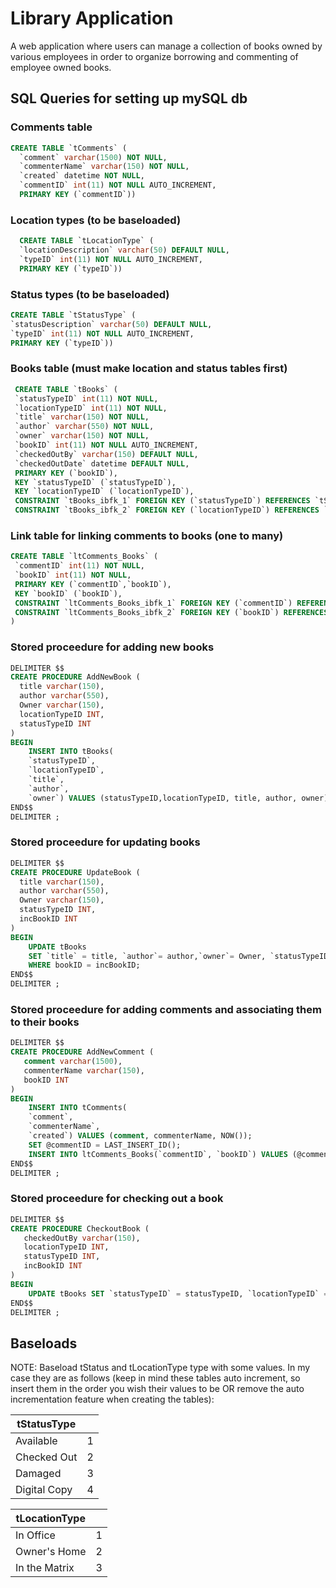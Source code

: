 # Library Application
A web application where users can manage a collection of books owned by various employees in order to organize borrowing and commenting of employee owned books.

## SQL Queries for setting up mySQL db

### Comments table

```sql
CREATE TABLE `tComments` (
  `comment` varchar(1500) NOT NULL,
  `commenterName` varchar(150) NOT NULL,
  `created` datetime NOT NULL,
  `commentID` int(11) NOT NULL AUTO_INCREMENT,
  PRIMARY KEY (`commentID`))
```
  
### Location types (to be baseloaded)
  
```sql  
  CREATE TABLE `tLocationType` (
  `locationDescription` varchar(50) DEFAULT NULL,
  `typeID` int(11) NOT NULL AUTO_INCREMENT,
  PRIMARY KEY (`typeID`))
 ```
 
 ### Status types (to be baseloaded)
  
  ```sql
  CREATE TABLE `tStatusType` (
  `statusDescription` varchar(50) DEFAULT NULL,
  `typeID` int(11) NOT NULL AUTO_INCREMENT,
  PRIMARY KEY (`typeID`))
  ```
  
 ### Books table (must make location and status tables first)
 
 ```sql
  CREATE TABLE `tBooks` (
  `statusTypeID` int(11) NOT NULL,
  `locationTypeID` int(11) NOT NULL,
  `title` varchar(150) NOT NULL,
  `author` varchar(550) NOT NULL,
  `owner` varchar(150) NOT NULL,
  `bookID` int(11) NOT NULL AUTO_INCREMENT,
  `checkedOutBy` varchar(150) DEFAULT NULL,
  `checkedOutDate` datetime DEFAULT NULL,
  PRIMARY KEY (`bookID`),
  KEY `statusTypeID` (`statusTypeID`),
  KEY `locationTypeID` (`locationTypeID`),
  CONSTRAINT `tBooks_ibfk_1` FOREIGN KEY (`statusTypeID`) REFERENCES `tStatusType` (`typeID`),
  CONSTRAINT `tBooks_ibfk_2` FOREIGN KEY (`locationTypeID`) REFERENCES `tLocationType` (`typeID`))
  ```
  
 ### Link table for linking comments to books (one to many)
  
 ```sql
 CREATE TABLE `ltComments_Books` (
  `commentID` int(11) NOT NULL,
  `bookID` int(11) NOT NULL,
  PRIMARY KEY (`commentID`,`bookID`),
  KEY `bookID` (`bookID`),
  CONSTRAINT `ltComments_Books_ibfk_1` FOREIGN KEY (`commentID`) REFERENCES `tComments` (`commentID`),
  CONSTRAINT `ltComments_Books_ibfk_2` FOREIGN KEY (`bookID`) REFERENCES `tBooks` (`bookID`)
) 
```

### Stored proceedure for adding new books

```sql
DELIMITER $$
CREATE PROCEDURE AddNewBook (
  title varchar(150),
  author varchar(550),
  Owner varchar(150), 
  locationTypeID INT,
  statusTypeID INT
)
BEGIN	
	INSERT INTO tBooks(
	`statusTypeID`,
	`locationTypeID`,
	`title`,
	`author`,
	`owner`) VALUES (statusTypeID,locationTypeID, title, author, owner);
END$$
DELIMITER ;
```

### Stored proceedure for updating books

```sql
DELIMITER $$
CREATE PROCEDURE UpdateBook (
  title varchar(150),
  author varchar(550),
  Owner varchar(150), 
  statusTypeID INT,
  incBookID INT
)
BEGIN	
	UPDATE tBooks 
	SET `title` = title, `author`= author,`owner`= Owner, `statusTypeID` = statusTypeID 
	WHERE bookID = incBookID;
END$$
DELIMITER ;
```

### Stored proceedure for adding comments and associating them to their books

```sql
DELIMITER $$
CREATE PROCEDURE AddNewComment (
   comment varchar(1500),
   commenterName varchar(150),
   bookID INT
)
BEGIN
	INSERT INTO tComments(
	`comment`,
    `commenterName`,
	`created`) VALUES (comment, commenterName, NOW());
	SET @commentID = LAST_INSERT_ID();
	INSERT INTO ltComments_Books(`commentID`, `bookID`) VALUES (@commentID, bookID);
END$$
DELIMITER ;
```

### Stored proceedure for checking out a book
  
```sql
DELIMITER $$
CREATE PROCEDURE CheckoutBook (
   checkedOutBy varchar(150),
   locationTypeID INT,
   statusTypeID INT, 
   incBookID INT
)
BEGIN
	UPDATE tBooks SET `statusTypeID` = statusTypeID, `locationTypeID` = locationTypeID, `checkedOutBy`=checkedOutBy, checkedOutDate=NOW() WHERE bookID = incBookID;
END$$
DELIMITER ;
```

## Baseloads 

NOTE: Baseload tStatus and tLocationType type with some values. In my case they are as follows (keep in mind these tables auto increment, so insert them in the order you wish their values to be OR remove the auto incrementation feature when creating the tables):

| tStatusType        |     |
| ------------------ | --- |
|  Available         |  1  |
|  Checked Out       |  2  |
|  Damaged           |  3  |
|  Digital Copy      |  4  |

| tLocationType     |     |
| ----------------- | --- |
| In Office         |  1  |
| Owner's Home      |  2  |
| In the Matrix     |  3  |

